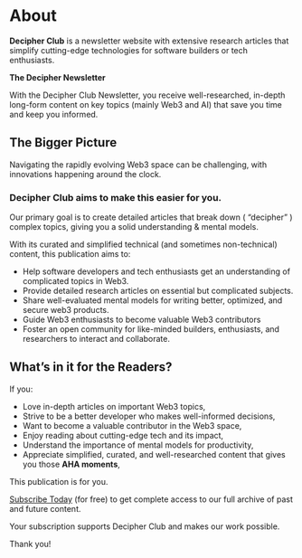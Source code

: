# About

**Decipher Club** is a newsletter website with extensive research articles that simplify cutting-edge technologies for software builders or tech enthusiasts.

**The Decipher Newsletter**

With the Decipher Club Newsletter, you receive well-researched, in-depth long-form content on key topics (mainly Web3 and AI) that save you time and keep you informed.

## The Bigger Picture
Navigating the rapidly evolving Web3 space can be challenging, with innovations happening around the clock.

### Decipher Club aims to make this easier for you.

Our primary goal is to create detailed articles that break down ( “decipher” ) complex topics, giving you a solid understanding & mental models.

With its curated and simplified technical (and sometimes non-technical) content, this publication aims to:

- Help software developers and tech enthusiasts get an understanding of complicated topics in Web3.
- Provide detailed research articles on essential but complicated subjects.
- Share well-evaluated mental models for writing better, optimized, and secure web3 products.
- Guide Web3 enthusiasts to become valuable Web3 contributors
- Foster an open community for like-minded builders, enthusiasts, and researchers to interact and collaborate.

## What’s in it for the Readers?
If you:

- Love in-depth articles on important Web3 topics,
- Strive to be a better developer who makes well-informed decisions,
- Want to become a valuable contributor in the Web3 space,
- Enjoy reading about cutting-edge tech and its impact,
- Understand the importance of mental models for productivity,
- Appreciate simplified, curated, and well-researched content that gives you those **AHA moments**,

This publication is for you.

[Subscribe Today](https://www.decipherclub.com/?ref=decipherclub.com#/portal/)  (for free) to get complete access to our full archive of past and future content.

Your subscription supports Decipher Club and makes our work possible.

Thank you!
